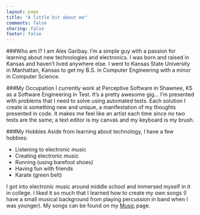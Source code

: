 ```yaml
---
layout: page
title: "A little bit about me"
comments: false
sharing: false
footer: false
---
```


###Who am I?
I am Alex Garibay. I’m a simple guy with a passion for learning about new technologies and electronics. I was born and raised in Kansas and haven’t lived anywhere else. I went to Kansas State University in Manhattan, Kansas to get my B.S. in Computer Engineering with a minor in Computer Science.

###My Occupation
I currently work at Perceptive Software in Shawnee, KS as a Software Engineering in Test. It’s a pretty awesome gig… I’m presented with problems that I need to solve using automated tests. Each solution I create is something new and unique, a manifestation of my thoughts presented in code. It makes me feel like an artist each time since no two tests are the same; a text editor is my canvas and my keyboard is my brush.

###My Hobbies
Aside from learning about technology, I have a few hobbies:

* Listening to electronic music
* Creating electronic music
* Running (using barefoot shoes)
* Having fun with friends
* Karate (green belt)

I got into electronic music around middle school and immersed myself in it in college. I liked it so much that I learned how to create my own songs (I have a small musical background from playing percussion in band when I was younger). My songs can be found on my <a href="music.html">Music</a> page.